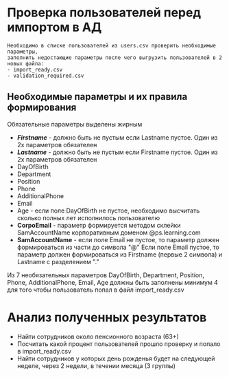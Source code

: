 # Проверка пользователей перед импортом в АД
    Необходимо в списке пользователей из users.csv проверить необходимые параметры,
    заполнить недостающие параметры после чего выгрузить пользователей в 2 новых файла:
    - import_ready.csv 
    - validation_required.csv

## Необходимые параметры и их правила формирования
Обязательные параметры выделены жирным
  - ***Firstname*** - должно быть не пустым если Lastname пустое. Один из 2х параметров обязателен
  - ***Lastname*** - должно быть не пустым если Firstname пустое. Один из 2х параметров обязателен
  - DayOfBirth 
  - Department
  - Position
  - Phone
  - AdditionalPhone
  - Email
  - Age - если поле DayOfBirth не пустое, необходимо  высчитать сколько полных лет исполнилось пользователю
  - **CorpoEmail** - параметр формируется методом склейки SamAccountName корпоративным доменом @ps.learning.com
  - **SamAccountName** - если поле Email не пустое, то параметр должен формироваться из части до символа "@"
  Если поле Email пустое, то параметр должен формироваться из Firstname (первые 2 символа) и Lastname с разделением "."

Из 7 необязательных параметров DayOfBirth, Department, Position, Phone, AdditionalPhone, Email, Age должны быть заполнены минимум 4 для того чтобы пользователь попал в файл import_ready.csv


# Анализ полученных результатов
  - Найти сотрудников около пенсионного возраста (63+)
  - Посчитать какой процент пользователей прошло проверку и попало в import_ready.csv
  - Найти сотрудников у которых день рожденья будет на следующей неделе, через 2 недели, в течении месяца (3 группы)